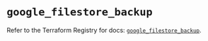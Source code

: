 # `google_filestore_backup`

Refer to the Terraform Registry for docs: [`google_filestore_backup`](https://registry.terraform.io/providers/hashicorp/google-beta/5.29.1/docs/resources/google_filestore_backup).
